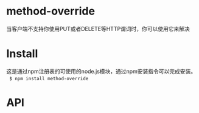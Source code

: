 # method-override
  当客户端不支持你使用PUT或者DELETE等HTTP谓词时，你可以使用它来解决 
# Install   
  这是通过npm注册表的可使用的node.js模块，通过npm安装指令可以完成安装。   
  ```$ npm install method-override ```  
 # API    
    
